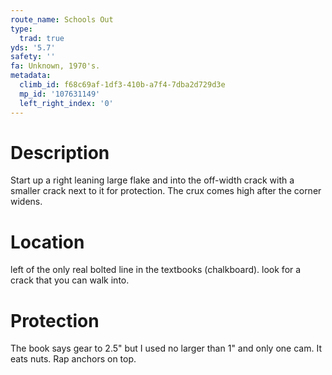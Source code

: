 ```yaml
---
route_name: Schools Out
type:
  trad: true
yds: '5.7'
safety: ''
fa: Unknown, 1970's.
metadata:
  climb_id: f68c69af-1df3-410b-a7f4-7dba2d729d3e
  mp_id: '107631149'
  left_right_index: '0'
---
```

# Description
Start up a right leaning large flake and into the off-width crack with a smaller crack next to it for protection. The crux comes high after the corner widens.

# Location
left of the only real bolted line in the textbooks (chalkboard). look for a crack that you can walk into.

# Protection
The book says gear to 2.5" but I used no larger than 1" and only one cam. It eats nuts. Rap anchors on top.

